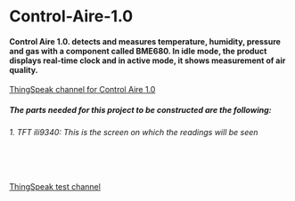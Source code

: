 # Control-Aire-1.0

#### Control Aire 1.0. detects and measures temperature, humidity, pressure and gas with a component called BME680. In idle mode, the product displays real-time clock and in active mode, it shows measurement of air quality.

[ThingSpeak channel for Control Aire 1.0](https://thingspeak.com/channels/1222961/private_show)
<br /> 

 ##### The parts needed for this project to be constructed are the following: #####
 ###### 1. TFT ili9340: This is the screen on which the readings will be seen ######
 <br /> 
 
 <br />


[ThingSpeak test channel](https://thingspeak.com/channels/1223435/private_show "ThingSpeak test channel")



